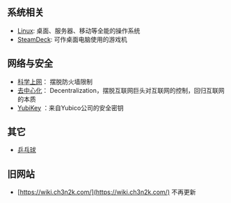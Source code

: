 ## 系统相关

- [Linux](/Linux.md): 桌面、服务器、移动等全能的操作系统 
- [SteamDeck](SteamDeck.md): 可作桌面电脑使用的游戏机 

## 网络与安全

- [科学上网](科学上网.md)： 摆脱防火墙限制
- [去中心化](去中心化.md)： Decentralization，摆脱互联网巨头对互联网的控制，回归互联网的本质
- [YubiKey](YubiKey.md) ：来自Yubico公司的安全密钥

## 其它

- [乒乓球](乒乓球.md)

## 旧网站
 - [https://wiki.ch3n2k.com/](https://wiki.ch3n2k.com/) 不再更新